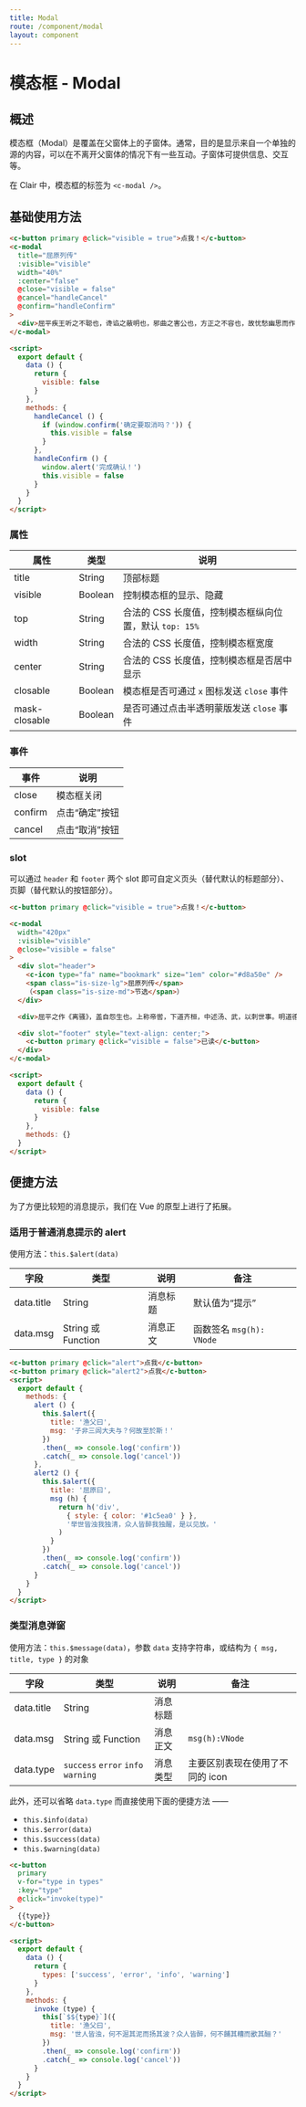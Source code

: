 ```yaml
---
title: Modal
route: /component/modal
layout: component
---
```


# 模态框 - Modal

## 概述

模态框（Modal）是覆盖在父窗体上的子窗体。通常，目的是显示来自一个单独的源的内容，可以在不离开父窗体的情况下有一些互动。子窗体可提供信息、交互等。

在 Clair 中，模态框的标签为 `<c-modal />`。

## 基础使用方法

```html
<c-button primary @click="visible = true">点我！</c-button>
<c-modal
  title="屈原列传"
  :visible="visible"
  width="40%"
  :center="false"
  @close="visible = false"
  @cancel="handleCancel"
  @confirm="handleConfirm"
>
  <div>屈平疾王听之不聪也，谗谄之蔽明也，邪曲之害公也，方正之不容也，故忧愁幽思而作《离骚》。“离骚”者，犹离忧也。夫天者，人之始也；父母者，人之本也。人穷则反本，故劳苦倦极，未尝不呼天也；疾痛惨怛，未尝不呼父母也。屈平正道直行，竭忠尽智，以事其君，谗人间之，可谓穷矣。信而见疑，忠而被谤，能无怨乎？</div>
</c-modal>

<script>
  export default {
    data () {
      return {
        visible: false
      }
    },
    methods: {
      handleCancel () {
        if (window.confirm('确定要取消吗？')) {
          this.visible = false
        }
      },
      handleConfirm () {
        window.alert('完成确认！')
        this.visible = false
      }
    }
  }
</script>
```

### 属性

| 属性 | 类型  |  说明 |
|-----|-------|------|
| title | String | 顶部标题 |
| visible | Boolean| 控制模态框的显示、隐藏 |
| top | String | 合法的 CSS 长度值，控制模态框纵向位置，默认 `top: 15%` |
| width | String | 合法的 CSS 长度值，控制模态框宽度 |
| center | String | 合法的 CSS 长度值，控制模态框是否居中显示 |
| closable | Boolean | 模态框是否可通过 `x` 图标发送 `close` 事件 |
| mask-closable | Boolean | 是否可通过点击半透明蒙版发送 `close` 事件 |

### 事件
| 事件 |  说明 |
|-----|-------|
| close | 模态框关闭 |
| confirm | 点击“确定”按钮 |
| cancel | 点击“取消”按钮 |

### slot

可以通过 `header` 和 `footer` 两个 slot 即可自定义页头（替代默认的标题部分）、页脚（替代默认的按钮部分）。

```html
<c-button primary @click="visible = true">点我！</c-button>

<c-modal
  width="420px"
  :visible="visible"
  @close="visible = false"
>
  <div slot="header">
    <c-icon type="fa" name="bookmark" size="1em" color="#d8a50e" />
    <span class="is-size-lg">屈原列传</span>
    （<span class="is-size-md">节选</span>）
  </div>

  <div>屈平之作《离骚》，盖自怨生也。上称帝喾，下道齐桓，中述汤、武，以刺世事。明道德之广崇，治乱之条贯，靡不毕见。其文约，其辞微，其志洁，其行廉。其称文小而其指极大，举类迩而见义远。其志洁，故其称物芳；其行廉，故死而不容。自疏濯淖污泥之中，蝉蜕于浊秽，以浮游尘埃之外，不获世之滋垢，皭然泥而不滓者也。推此志也，虽与日月争光可也。</div>

  <div slot="footer" style="text-align: center;">
    <c-button primary @click="visible = false">已读</c-button>
  </div>
</c-modal>

<script>
  export default {
    data () {
      return {
        visible: false
      }
    },
    methods: {}
  }
</script>
```

## 便捷方法

为了方便比较短的消息提示，我们在 Vue 的原型上进行了拓展。


### 适用于普通消息提示的 alert

使用方法：`this.$alert(data)`

| 字段          |  类型  |说明 | 备注 |
|--------------|------|-------|-----|
| data.title   | String | 消息标题 | 默认值为“提示” |
| data.msg     | String 或 Function | 消息正文 | 函数签名 `msg(h): VNode` |

```html
<c-button primary @click="alert">点我</c-button>
<c-button primary @click="alert2">点我</c-button>
<script>
  export default {
    methods: {
      alert () {
        this.$alert({
          title: '渔父曰',
          msg: '子非三闾大夫与？何故至於斯！'
        })
        .then(_ => console.log('confirm'))
        .catch(_ => console.log('cancel'))
      },
      alert2 () {
        this.$alert({
          title: '屈原曰',
          msg (h) {
            return h('div',
              { style: { color: '#1c5ea0' } },
              '举世皆浊我独清，众人皆醉我独醒，是以见放。'
            )
          }
        })
        .then(_ => console.log('confirm'))
        .catch(_ => console.log('cancel'))
      }
    }
  }
</script>
```


### 类型消息弹窗

使用方法：`this.$message(data)`，参数 `data` 支持字符串，或结构为 `{ msg, title, type }` 的对象

| 字段          |  类型  |说明 | 备注 |
|--------------|------|-------|-----|
| data.title   | String | 消息标题 | |
| data.msg     | String 或 Function | 消息正文 | `msg(h):VNode` |
| data.type    | `success` `error` `info` `warning` | 消息类型 | 主要区别表现在使用了不同的 icon |

此外，还可以省略 `data.type` 而直接使用下面的便捷方法 ——

* `this.$info(data)`
* `this.$error(data)`
* `this.$success(data)`
* `this.$warning(data)`

```html
<c-button
  primary
  v-for="type in types"
  :key="type"
  @click="invoke(type)"
>
  {{type}}
</c-button>

<script>
  export default {
    data () {
      return {
        types: ['success', 'error', 'info', 'warning']
      }
    },
    methods: {
      invoke (type) {
        this[`$${type}`]({
          title: '渔父曰',
          msg: '世人皆浊，何不淈其泥而扬其波？众人皆醉，何不餔其糟而歠其酾？'
        })
        .then(_ => console.log('confirm'))
        .catch(_ => console.log('cancel'))
      }
    }
  }
</script>
```
